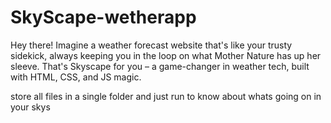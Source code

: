 # SkyScape-wetherapp
Hey there! Imagine a weather forecast website that's like your trusty sidekick, always keeping you in the loop on what Mother Nature has up her sleeve. That's Skyscape for you – a game-changer in weather tech, built with HTML, CSS, and JS magic.

store all files in a single folder and just run to know about whats going on in your skys
